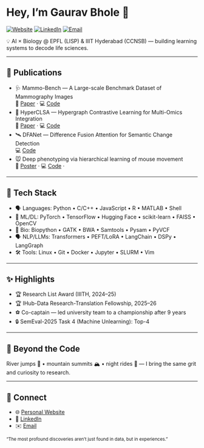 # Hey, I’m Gaurav Bhole 👋

[![Website](https://img.shields.io/badge/Website-gaurav2543.github.io%2Fmyprofile-0ea5e9?logo=google-chrome&logoColor=white)](https://gaurav2543.github.io/myprofile/index.html)
[![LinkedIn](https://img.shields.io/badge/LinkedIn-gaurav--bhole--38604b240-0a66c2?logo=linkedin&logoColor=white)](https://www.linkedin.com/in/gaurav-bhole-38604b240/)
[![Email](https://img.shields.io/badge/Email-gaurav.bhole%40research.iiit.ac.in-ee453a?logo=gmail&logoColor=white)](mailto:gaurav.bhole@research.iiit.ac.in)

💡 AI × Biology @ EPFL (LISP) & IIIT Hyderabad (CCNSB) — building learning systems to decode life sciences.

---

## 📖 Publications
- 🩺 Mammo-Bench — A Large-scale Benchmark Dataset of Mammography Images  
  📄 [Paper](https://www.medrxiv.org/content/10.1101/2025.01.31.25321510v1) · 💻 [Code](https://github.com/Gaurav2543/Mammo-Bench)
- 🔗 HyperCLSA — Hypergraph Contrastive Learning for Multi-Omics Integration  
  📄 [Paper](https://www.biorxiv.org/content/10.1101/2025.09.22.677517v1) · 💻 [Code](https://github.com/Gaurav2543/HyperCLSA)
- 🛰️ DFANet — Difference Fusion Attention for Semantic Change Detection  
  💻 [Code](https://github.com/omkarsoak/DFANet-SCD)
- 🐭 Deep phenotyping via hierarchical learning of mouse movement  
  📄 [Poster](https://gaurav2543.github.io/myprofile/media/scientific_media/DVC_hBehaveMAE_Poster.pdf) · 💻 [Code](https://github.com/Gaurav2543/DVC-hBehaveMAE) · 

---

## 🧰 Tech Stack
- 🗣️ Languages: Python • C/C++ • JavaScript • R • MATLAB • Shell
- 🧠 ML/DL: PyTorch • TensorFlow • Hugging Face • scikit-learn • FAISS • OpenCV
- 🧬 Bio: Biopython • GATK • BWA • Samtools • Pysam • PyVCF
- 🗣️ NLP/LLMs: Transformers • PEFT/LoRA • LangChain • DSPy • LangGraph
- 🛠️ Tools: Linux • Git • Docker • Jupyter • SLURM • Vim

---

## ✨ Highlights
- 🏆 Research List Award (IIITH, 2024–25)
- 🏆 IHub-Data Research-Translation Fellowship, 2025–26
- ⚽ Co-captain — led university team to a championship after 9 years
- 🔒 SemEval-2025 Task 4 (Machine Unlearning): Top-4

---

## 🌄 Beyond the Code
River jumps 🌊 • mountain summits 🏔️ • night rides 🌃 — I bring the same grit and curiosity to research.

---

## 🤝 Connect
- 🌐 [Personal Website](https://gaurav2543.github.io/myprofile/index.html)
- 💼 [LinkedIn](https://www.linkedin.com/in/gaurav-bhole-38604b240/)
- ✉️ [Email](mailto:gaurav.bhole@research.iiit.ac.in)

<sub>“The most profound discoveries aren’t just found in data, but in experiences.”</sub>

